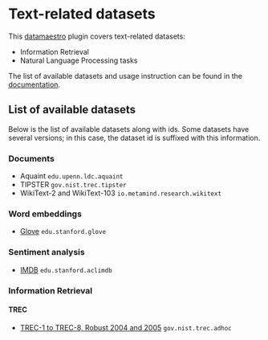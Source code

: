 # Text-related datasets

This [datamaestro](https://github.com/bpiwowar/datasets) plugin covers text-related datasets:

- Information Retrieval
- Natural Language Processing tasks

The list of available datasets and usage instruction can be found in the [documentation](http://bpiwowar.github.io/datamaestro_text/).

## List of available datasets

Below is the list of available datasets along with ids. Some datasets have several versions; in this case, the dataset id is suffixed with this information.

### Documents

- Aquaint `edu.upenn.ldc.aquaint`
- TIPSTER `gov.nist.trec.tipster`
- WikiText-2 and WikiText-103 `io.metamind.research.wikitext`

### Word embeddings

- [Glove](http://nlp.stanford.edu/projects/glove/) `edu.stanford.glove`

### Sentiment analysis

- [IMDB](http://ai.stanford.edu/~amaas/data/sentiment) `edu.stanford.aclimdb`

### Information Retrieval

#### TREC

- [TREC-1 to TREC-8, Robust 2004 and 2005](https://trec.nist.gov/) `gov.nist.trec.adhoc`
